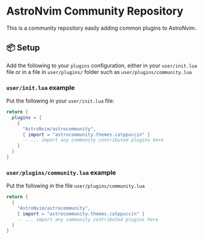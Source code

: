 # AstroNvim Community Repository

This is a community repository easily adding common plugins to AstroNvim.

## 📦 Setup

Add the following to your `plugins` configuration, either in your `user/init.lua` file or in a file in `user/plugins/` folder such as `user/plugins/community.lua`

### `user/init.lua` example

Put the following in your `user/init.lua` file:

```lua
return {
  plugins = {
    {
      "AstroNvim/astrocommunity",
      { import = "astrocommunity.themes.catppuccin" }
      -- ... import any community contributed plugins here
    }
  }
}
```

### `user/plugins/community.lua` example

Put the following in the file `user/plugins/community.lua`

```lua
return {
  {
    "AstroNvim/astrocommunity",
    { import = "astrocommunity.themes.catppuccin" }
    -- ... import any community contributed plugins here
  }
}
```

